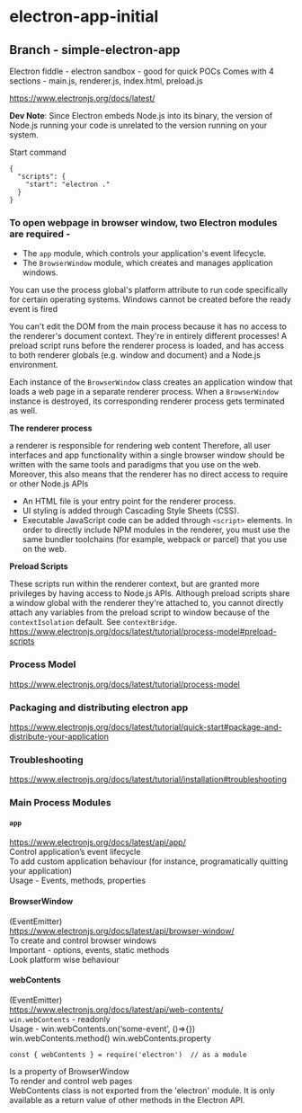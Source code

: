 # electron-app-initial
## Branch - simple-electron-app

Electron fiddle - electron sandbox - good for quick POCs
Comes with 4 sections - main.js, renderer.js, index.html, preload.js

https://www.electronjs.org/docs/latest/

**Dev Note**: Since Electron embeds Node.js into its binary, the version of Node.js running your code is unrelated to the version running on your system.


Start command 

```
{
  "scripts": {
    "start": "electron ."
  }
}
```

### To open webpage in browser window, two Electron modules are required -

- The `app` module, which controls your application's event lifecycle.
- The `BrowserWindow` module, which creates and manages application windows.


You can use the process global's platform attribute to run code specifically for certain operating systems.
Windows cannot be created before the ready event is fired


You can't edit the DOM from the main process because it has no access to the renderer's document context. They're in entirely different processes!
A preload script runs before the renderer process is loaded, and has access to both renderer globals (e.g. window and document) and a Node.js environment.

Each instance of the `BrowserWindow` class creates an application window that loads a web page in a separate renderer process. When a `BrowserWindow` instance is destroyed, its corresponding renderer process gets terminated as well.

**The renderer process**

a renderer is responsible for rendering web content
Therefore, all user interfaces and app functionality within a single browser window should be written with the same tools and paradigms that you use on the web.
Moreover, this also means that the renderer has no direct access to require or other Node.js APIs
- An HTML file is your entry point for the renderer process.
- UI styling is added through Cascading Style Sheets (CSS).
- Executable JavaScript code can be added through `<script>` elements.
In order to directly include NPM modules in the renderer, you must use the same bundler toolchains (for example, webpack or parcel) that you use on the web.

**Preload Scripts**

These scripts run within the renderer context, but are granted more privileges by having access to Node.js APIs.
Although preload scripts share a window global with the renderer they're attached to, you cannot directly attach any variables from the preload script to window because of the `contextIsolation` default. See `contextBridge`.
https://www.electronjs.org/docs/latest/tutorial/process-model#preload-scripts

### Process Model
https://www.electronjs.org/docs/latest/tutorial/process-model

### Packaging and distributing electron app
https://www.electronjs.org/docs/latest/tutorial/quick-start#package-and-distribute-your-application

### Troubleshooting
https://www.electronjs.org/docs/latest/tutorial/installation#troubleshooting


### Main Process Modules

#### `app`
https://www.electronjs.org/docs/latest/api/app/ <br>
Control application’s event lifecycle <br>
To add custom application behaviour (for instance, programatically quitting your application) <br>
Usage - Events, methods, properties <br>

#### BrowserWindow
(EventEmitter) <br>
https://www.electronjs.org/docs/latest/api/browser-window/ <br>
To create and control browser windows <br>
Important - options, events, static methods <br>
Look platform wise behaviour <br>

#### webContents
(EventEmitter) <br>
https://www.electronjs.org/docs/latest/api/web-contents/ <br>
`win.webContents` - readonly <br>
Usage - win.webContents.on(‘some-event’, ()=>{})
	win.webContents.method()
	win.webContents.property 
  <br>
```
const { webContents } = require('electron')  // as a module
```
Is a property of BrowserWindow <br>
To render and control web pages <br>
WebContents class is not exported from the 'electron' module. It is only available as a return value of other methods in the Electron API.










